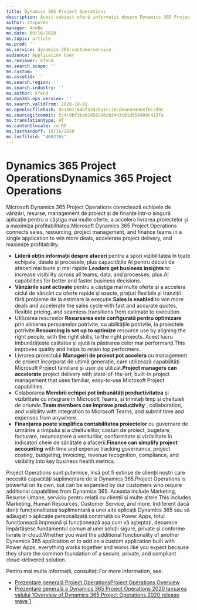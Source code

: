 ```yaml
---
title: Dynamics 365 Project Operations
description: Acest subiect oferă informații despre Dynamics 365 Project operations.
author: stsporen
manager: AnnBe
ms.date: 09/16/2020
ms.topic: article
ms.prod: ''
ms.service: dynamics-365-customerservice
audience: Application User
ms.reviewer: kfend
ms.search.scope: ''
ms.custom: ''
ms.assetid: ''
ms.search.region: ''
ms.search.industry: ''
ms.author: kfend
ms.dyn365.ops.version: ''
ms.search.validFrom: 2020-10-01
ms.openlocfilehash: 8e1001144bf5347ba1c170cdeae494deef6c2d9c
ms.sourcegitcommit: 5c4c9bf3ba018562d6cb3443c01d550489c415fa
ms.translationtype: HT
ms.contentlocale: ro-RO
ms.lasthandoff: 10/16/2020
ms.locfileid: "4082765"
---
```

# <a name="dynamics-365-project-operations"></a><span data-ttu-id="0d773-103">Dynamics 365 Project Operations</span><span class="sxs-lookup"><span data-stu-id="0d773-103">Dynamics 365 Project Operations</span></span>

<span data-ttu-id="0d773-104">Microsoft Dynamics 365 Project Operations conectează echipele de vânzări, resurse, management de proiect și de finanțe într-o singură aplicație pentru a câștiga mai multe oferte, a accelera livrarea proiectelor și a maximiza profitabilitatea.</span><span class="sxs-lookup"><span data-stu-id="0d773-104">Microsoft Dynamics 365 Project Operations connects sales, resourcing, project management, and finance teams in a single application to win more deals, accelerate project delivery, and maximize profitability.</span></span>

-   <span data-ttu-id="0d773-105">**Liderii obțin informații despre afaceri** pentru a spori vizibilitatea în toate echipele, datele și procesele, plus capacitățile AI pentru decizii de afaceri mai bune și mai rapide.</span><span class="sxs-lookup"><span data-stu-id="0d773-105">**Leaders get business insights** to increase visibility across all teams, data, and processes, plus AI capabilities for better and faster business decisions.</span></span>
-   <span data-ttu-id="0d773-106">**Vânzările sunt activate** pentru a câștiga mai multe oferte și a accelera ciclul de vânzări cu oferte rapide și exacte, prețuri flexibile și tranziții fără probleme de la estimare la execuție.</span><span class="sxs-lookup"><span data-stu-id="0d773-106">**Sales is enabled** to win more deals and accelerate the sales cycle with fast and accurate quotes, flexible pricing, and seamless transitions from estimate to execution.</span></span>
-   <span data-ttu-id="0d773-107">Utilizarea resurselor **Resursarea este configurată pentru optimizare** prin alinierea persoanelor potrivite, cu abilitățile potrivite, la proiectele potrivite.</span><span class="sxs-lookup"><span data-stu-id="0d773-107">**Resourcing is set up to optimize** resource use by aligning the right people, with the right skills, to the right projects.</span></span> <span data-ttu-id="0d773-108">Acest lucru îmbunătățește calitatea și ajută la păstrarea celor mai performanți.</span><span class="sxs-lookup"><span data-stu-id="0d773-108">This improves quality and helps to retain top performers.</span></span>
-   <span data-ttu-id="0d773-109">Livrarea proiectului **Managerii de proiect pot accelera** cu management de proiect încorporat de ultimă generație, care utilizează capabilități Microsoft Project familiare și ușor de utilizat.</span><span class="sxs-lookup"><span data-stu-id="0d773-109">**Project managers can accelerate** project delivery with state-of-the-art, built-in project management that uses familiar, easy-to-use Microsoft Project capabilities.</span></span>
-   <span data-ttu-id="0d773-110">Colaborarea **Membrii echipei pot îmbunătăți productivitatea** și vizibilitate cu integrare în Microsoft Teams, și trimiteți timp și cheltuieli de oriunde.</span><span class="sxs-lookup"><span data-stu-id="0d773-110">**Team members can improve productivity** , collaboration, and visibility with integration to Microsoft Teams, and submit time and expenses from anywhere.</span></span>
-   <span data-ttu-id="0d773-111">**Finanțarea poate simplifica contabilitatea proiectelor** cu guvernare de urmărire a timpului și a cheltuielilor, costuri de proiect, bugetare, facturare, recunoaștere a veniturilor, conformitate și vizibilitate în indicatori cheie de sănătate a afacerii.</span><span class="sxs-lookup"><span data-stu-id="0d773-111">**Finance can simplify project accounting** with time and expense tracking governance, project costing, budgeting, invoicing, revenue recognition, compliance, and visibility into key business health metrics.</span></span>

<span data-ttu-id="0d773-112">Project Operations sunt puternice, însă pot fi extinse de clienții noștri care necesită capacități suplimentare de la Dynamics 365.</span><span class="sxs-lookup"><span data-stu-id="0d773-112">Project Operations is powerful on its own, but can be expanded by our customers who require additional capabilities from Dynamics 365.</span></span> <span data-ttu-id="0d773-113">Aceasta include Marketing, Resurse Umane, serviciu pentru relații cu clienții și multe altele.</span><span class="sxs-lookup"><span data-stu-id="0d773-113">This includes Marketing, Human Resources, Customer Service, and more.</span></span> <span data-ttu-id="0d773-114">Indiferent dacă doriți funcționalitatea suplimentară a unei alte aplicații Dynamics 365 sau să adăugați o aplicație personalizată construită cu Power Apps, totul funcționează împreună și funcționează așa cum vă așteptați, deoarece împărtășesc fundamentul comun al unei soluții sigure, private și conforme livrate în cloud.</span><span class="sxs-lookup"><span data-stu-id="0d773-114">Whether you want the additional functionality of another Dynamics 365 application or to add on a custom application built with Power Apps, everything works together and works like you expect because they share the common foundation of a secure, private, and compliant cloud-delivered solution.</span></span>

<span data-ttu-id="0d773-115">Pentru mai multe informații, consultați:</span><span class="sxs-lookup"><span data-stu-id="0d773-115">For more information, see:</span></span>

- [<span data-ttu-id="0d773-116">Prezentare generală Project Operations</span><span class="sxs-lookup"><span data-stu-id="0d773-116">Project Operations Overview</span></span>](https://dynamics.microsoft.com/en-us/project-operations/overview/)
- [<span data-ttu-id="0d773-117">Prezentare generală a Dynamics 365 Project Operations 2020 lansarea valului 1</span><span class="sxs-lookup"><span data-stu-id="0d773-117">Overview of Dynamics 365 Project Operations 2020 release wave 1</span></span>](https://docs.microsoft.com/dynamics365-release-plan/2020wave1/dynamics365-project-operations/)

